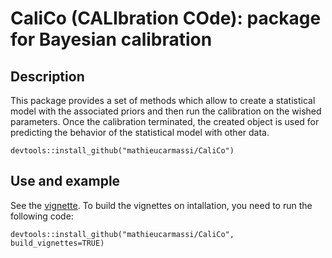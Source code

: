 # CaliCo (CALIbration COde): package for Bayesian calibration

## Description

This package provides a set of methods which allow to create a statistical model with the associated priors and then run the calibration on the wished parameters. Once the calibration terminated, the created object is used for predicting the behavior of the statistical model with other data.

```
devtools::install_github("mathieucarmassi/CaliCo")
```

## Use and example

See the [vignette](https://github.com/mathieucarmassi/CaliCo/blob/master/vignettes/CaliCo-introduction.Rmd). To build the vignettes on intallation, you need to run the following code:

```
devtools::install_github("mathieucarmassi/CaliCo", build_vignettes=TRUE)
```
